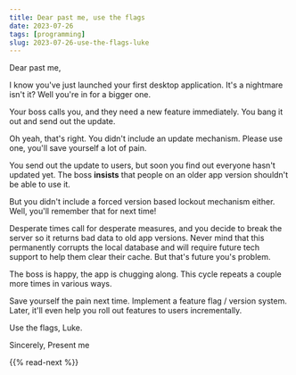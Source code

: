 ```yaml
---
title: Dear past me, use the flags
date: 2023-07-26
tags: [programming]
slug: 2023-07-26-use-the-flags-luke
---
```


Dear past me,

I know you've just launched your first desktop application. It's a nightmare isn't it? Well you're in for a bigger one.

Your boss calls you, and they need a new feature immediately. You bang it out and send out the update.

Oh yeah, that's right. You didn't include an update mechanism. Please use one, you'll save yourself a lot of pain.

You send out the update to users, but soon you find out everyone hasn't updated yet. The boss **insists** that people on an older app version shouldn't be able to use it.

But you didn't include a forced version based lockout mechanism either. Well, you'll remember that for next time!

Desperate times call for desperate measures, and you decide to break the server so it returns bad data to old app versions. Never mind that this permanently corrupts the local database and will require future tech support to help them clear their cache. But that's future you's problem.

The boss is happy, the app is chugging along. This cycle repeats a couple more times in various ways.

Save yourself the pain next time. Implement a feature flag / version system. Later, it'll even help you roll out features to users incrementally.

Use the flags, Luke.

Sincerely,
Present me

{{% read-next %}}
